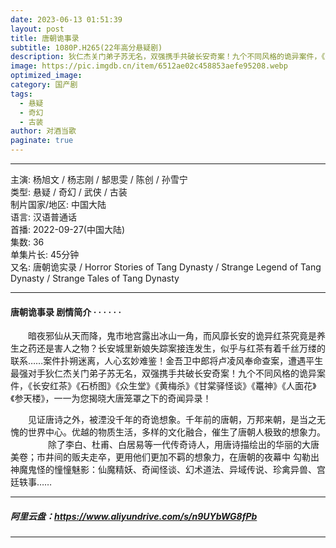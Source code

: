 ```yaml
---
date: 2023-06-13 01:51:39
layout: post
title: 唐朝诡事录
subtitle: 1080P.H265(22年高分悬疑剧)
description: 狄仁杰关门弟子苏无名，双强携手共破长安奇案！九个不同风格的诡异案件，《长安红茶》《石桥图》《众生堂》《黄梅杀》《甘棠驿怪谈》《鼍神》《人面花》《参天楼》，一一为您揭晓大唐笼罩之下的奇闻异录....
image: https://pic.imgdb.cn/item/6512ae02c458853aefe95208.webp
optimized_image: 
category: 国产剧
tags:  
  - 悬疑
  - 奇幻
  - 古装
author: 对酒当歌
paginate: true
---
```


---

主演: 杨旭文 / 杨志刚 / 郜思雯 / 陈创 / 孙雪宁  
类型: 悬疑 / 奇幻 / 武侠 / 古装  
制片国家/地区: 中国大陆  
语言: 汉语普通话  
首播: 2022-09-27(中国大陆)  
集数: 36  
单集片长: 45分钟  
又名: 唐朝诡实录 / Horror Stories of Tang Dynasty / Strange Legend of Tang Dynasty / Strange Tales of Tang Dynasty  

---

#### 唐朝诡事录 剧情简介 · · · · · ·

　　暗夜邪仙从天而降，鬼市地宫露出冰山一角，而风靡长安的诡异红茶究竟是养生之药还是害人之物？长安城里新娘失踪案接连发生，似乎与红茶有着千丝万缕的联系……案件扑朔迷离，人心玄妙难鉴！金吾卫中郎将卢凌风奉命查案，遭遇平生最强对手狄仁杰关门弟子苏无名，双强携手共破长安奇案！九个不同风格的诡异案件，《长安红茶》《石桥图》《众生堂》《黄梅杀》《甘棠驿怪谈》《鼍神》《人面花》《参天楼》，一一为您揭晓大唐笼罩之下的奇闻异录！

　　见证唐诗之外，被湮没千年的奇诡想象。千年前的唐朝，万邦来朝，是当之无愧的世界中心。优越的物质生活，多样的文化融合，催生了唐朝人极致的想象力。
　　
　　除了李白、杜甫、白居易等一代传奇诗人，用唐诗描绘出的华丽的大唐美卷；市井间的贩夫走卒，更用他们更加不羁的想象力，在唐朝的夜幕中 勾勒出神魔鬼怪的憧憧魅影：仙魔精妖、奇闻怪谈、幻术道法、异域传说、珍禽异兽、宫廷轶事……

---

##### 阿里云盘：<https://www.aliyundrive.com/s/n9UYbWG8fPb>

---
